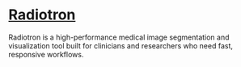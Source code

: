 <!--
.. title: Radiotron
.. slug: radiotron
.. date: 2025-4-24 16:35:00 UTC+01:00
.. tags: 
.. category: 
.. link: 
.. description: 
.. type: text
.. pretty_url: False
.. image: /files/radiotron.png
-->

<h1><a href="/radiotron" target="_blank">Radiotron</a></h1>

Radiotron is a high-performance medical image segmentation and visualization tool built for clinicians and researchers who need fast, responsive workflows.

